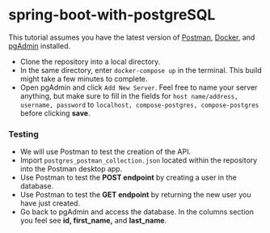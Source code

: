 # spring-boot-with-postgreSQL

This tutorial assumes you have the latest version of [Postman](https://www.postman.com/downloads/), [Docker](https://www.docker.com/products/docker-desktop/), and [pgAdmin](https://www.pgadmin.org/download/) installed.

- Clone the repository into a local directory.
- In the same directory, enter ``docker-compose up`` in the terminal. This build might take a few minutes to complete.
- Open pgAdmin and click ``Add New Server``. Feel free to name your server anything, but make sure to fill in the fields for ``host name/address, username, password`` to ``localhost, compose-postgres, compose-postgres`` before clicking **save**.

### Testing 
- We will use Postman to test the creation of the API.
- Import ``postgres_postman_collection.json`` located within the repository into the Postman desktop app.
- Use Postman to test the **POST endpoint** by creating a user in the database.
- Use Postman to test the **GET endpoint** by returning the new user you have just created.
- Go back to pgAdmin and access the database. In the columns section you feel see **id, first_name,** and **last_name**.
